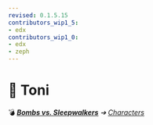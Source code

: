 ```yaml
---
revised: 0.1.5.15
contributors_wip1_5:
- edx
contributors_wip1_0:
- edx
- zeph
---
```


# 📄 Toni

💣 ***[Bombs vs. Sleepwalkers][home]** ➔ [Characters][characters]*

[home]: /README.md
[characters]: /characters/readme.md
